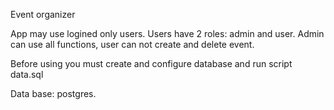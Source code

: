 Event organizer

App may use logined only users.
Users have 2 roles: admin and user.
Admin can use all functions, user can not create and delete event. 

Before using you must create and configure database and run script data.sql

Data base: postgres.